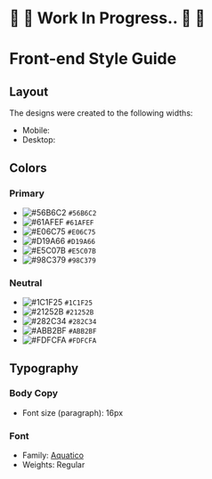 # 🚧 👷 Work In Progress.. 👷 🚧

<!-- Permission font -->

# Front-end Style Guide

## Layout

The designs were created to the following widths:

- Mobile: 
- Desktop: 

## Colors

### Primary

- ![#56B6C2](https://placehold.co/20x20/56B6C2/56B6C2.png) `#56B6C2`
- ![#61AFEF](https://placehold.co/20x20/61AFEF/61AFEF.png) `#61AFEF`
- ![#E06C75](https://placehold.co/20x20/E06C75/E06C75.png) `#E06C75`
- ![#D19A66](https://placehold.co/20x20/D19A66/D19A66.png) `#D19A66`
- ![#E5C07B](https://placehold.co/20x20/E5C07B/E5C07B.png) `#E5C07B`
- ![#98C379](https://placehold.co/20x20/98C379/98C379.png) `#98C379`

### Neutral 

- ![#1C1F25](https://placehold.co/20x20/1C1F25/1C1F25.png) `#1C1F25`
- ![#21252B](https://placehold.co/20x20/21252B/21252B.png) `#21252B`
- ![#282C34](https://placehold.co/20x20/282C34/282C34.png) `#282C34`
- ![#ABB2BF](https://placehold.co/20x20/ABB2BF/ABB2BF.png) `#ABB2BF`
- ![#FDFCFA](https://placehold.co/20x20/FDFCFA/FDFCFA.png) `#FDFCFA`

## Typography

### Body Copy

- Font size (paragraph): 16px

### Font

- Family: [Aquatico](https://www.dafontfree.io/aquatico-font-free/)
- Weights: Regular
